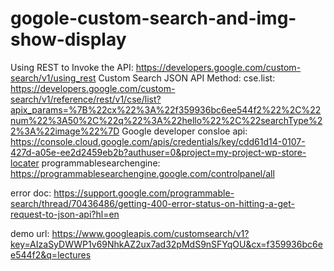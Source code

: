 # gogole-custom-search-and-img-show-display


Using REST to Invoke the API: https://developers.google.com/custom-search/v1/using_rest
Custom Search JSON API Method: cse.list: https://developers.google.com/custom-search/v1/reference/rest/v1/cse/list?apix_params=%7B%22cx%22%3A%22f359936bc6ee544f2%22%2C%22num%22%3A50%2C%22q%22%3A%22hello%22%2C%22searchType%22%3A%22image%22%7D
Google developer consloe api: https://console.cloud.google.com/apis/credentials/key/cdd61d14-0107-427d-a05e-ee2d2459eb2b?authuser=0&project=my-project-wp-store-locater
programmablesearchengine: https://programmablesearchengine.google.com/controlpanel/all

error doc: https://support.google.com/programmable-search/thread/70436486/getting-400-error-status-on-hitting-a-get-request-to-json-api?hl=en


demo url: https://www.googleapis.com/customsearch/v1?key=AIzaSyDWWP1v69NhkAZ2ux7ad32pMdS9nSFYqOU&cx=f359936bc6ee544f2&q=lectures
